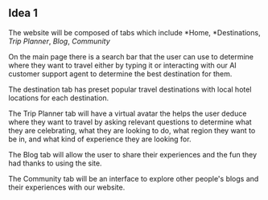 ## Idea 1
The website will be composed of tabs which include *Home, *Destinations, *Trip Planner*, *Blog*, *Community*

On the main page there is a search bar that the user can use to determine where they want to travel either by typing it or interacting with
our AI customer support agent to determine the best destination for them.

The destination tab has preset popular travel destinations with local hotel locations for each destination.

The Trip Planner tab will have a virtual avatar the helps the user deduce where they want to travel by asking relevant questions to determine
what they are celebrating, what they are looking to do, what region they want to be in, and what kind of experience they are looking for.

The Blog tab will allow the user to share their experiences and the fun they had thanks to using the site.

The Community tab will be an interface to explore other people's blogs and their experiences with our website.
